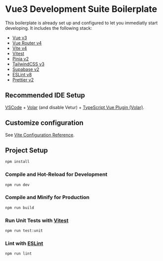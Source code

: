 # Vue3 Development Suite Boilerplate

This boilerplate is already set up and configured to let you immediatly start developing. It includes the following stack:

- [Vue v3](https://vuejs.org/)
- [Vue Router v4](https://router.vuejs.org/)
- [Vite v4](https://vitejs.dev/)
- [Vitest](https://vitest.dev/)
- [Pinia v2](https://pinia.vuejs.org/)
- [TailwindCSS v3](https://tailwindcss.com/)
- [Supabase v2](https://supabase.com/docs/reference/javascript/installing)
- [ESLint v8](https://eslint.org/)
- [Prettier v2](https://prettier.io/)

## Recommended IDE Setup

[VSCode](https://code.visualstudio.com/) + [Volar](https://marketplace.visualstudio.com/items?itemName=Vue.volar) (and disable Vetur) + [TypeScript Vue Plugin (Volar)](https://marketplace.visualstudio.com/items?itemName=Vue.vscode-typescript-vue-plugin).

## Customize configuration

See [Vite Configuration Reference](https://vitejs.dev/config/).

## Project Setup

```sh
npm install
```

### Compile and Hot-Reload for Development

```sh
npm run dev
```

### Compile and Minify for Production

```sh
npm run build
```

### Run Unit Tests with [Vitest](https://vitest.dev/)

```sh
npm run test:unit
```

### Lint with [ESLint](https://eslint.org/)

```sh
npm run lint
```
